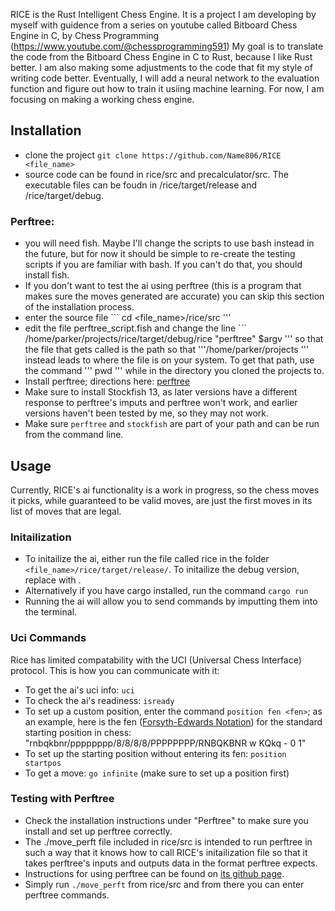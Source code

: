RICE is the Rust Intelligent Chess Engine. It is a project I am developing by myself with guidence from a series on youtube called Bitboard Chess Engine in C, by Chess Programming (https://www.youtube.com/@chessprogramming591)
My goal is to translate the code from the Bitboard Chess Engine in C to Rust, because I like Rust better.
I am also making some adjustments to the code that fit my style of writing code better.
Eventually, I will add a neural network to the evaluation function and figure out how to train it usiing machine learning.
For now, I am focusing on making a working chess engine.

## Installation
 * clone the project ``` git clone https://github.com/Name806/RICE <file_name> ```
 * source code can be found in rice/src and precalculator/src. The executable files can be foudn in /rice/target/release and /rice/target/debug.

### Perftree:
 * you will need fish. Maybe I'll change the scripts to use bash instead in the future, but for now it should be simple to re-create the testing scripts if you are familiar with bash. If you can't do that, you should install fish.
 * If you don't want to test the ai using perftree (this is a program that makes sure the moves generated are accurate) you can skip this section of the installation process.
 * enter the source file ``` cd <file_name>/rice/src '''
 * edit the file perftree_script.fish and change the line ``` /home/parker/projects/rice/target/debug/rice "perftree" $argv ''' so that the file that gets called is the path so that '''/home/parker/projects ''' instead leads to where the file is on your system. To get that path, use the command ''' pwd ''' while in the directory you cloned the projects to.
 * Install perftree; directions here: [perftree](https://github.com/agausmann/perftree)
 * Make sure to install Stockfish 13, as later versions have a different response to perftree's imputs and perftree won't work, and earlier versions haven't been tested by me, so they may not work.
 * Make sure ```perftree``` and ```stockfish``` are part of your path and can be run from the command line.

## Usage
Currently, RICE's ai functionality is a work in progress, so the chess moves it picks, while guaranteed to be valid moves, are just the first moves in its list of moves that are legal.
### Initailization
 * To initailize the ai, either run the file called rice in the folder ```<file_name>/rice/target/release/```. To initailize the debug version, replace <release> with <debug>.
 * Alternatively if you have cargo installed, run the command ```cargo run```
 * Running the ai will allow you to send commands by imputting them into the terminal.
### Uci Commands
Rice has limited compatability with the UCI (Universal Chess Interface) protocol. This is how you can communicate with it:
 * To get the ai's uci info: ```uci```
 * To check the ai's readiness: ```isready```
 * To set up a custom position, enter the command ```position fen <fen>```; as an example, here is the fen ([Forsyth-Edwards Notation](https://www.chess.com/terms/fen-chess)) for the standard starting position in chess: "rnbqkbnr/pppppppp/8/8/8/8/PPPPPPPP/RNBQKBNR w KQkq - 0 1"
 * To set up the starting position without entering its fen: ```position startpos```
 * To get a move: ```go infinite``` (make sure to set up a position first)
### Testing with Perftree
 * Check the installation instructions under "Perftree" to make sure you install and set up perftree correctly.
 * The ./move_perft file included in rice/src is intended to run perftree in such a way that it knows how to call RICE's initailization file so that it takes perftree's inputs and outputs data in the format perftree expects.
 * Instructions for using perftree can be found on [its github page](https://github.com/agausmann/perftree).
 * Simply run ```./move_perft``` from rice/src and from there you can enter perftree commands.

